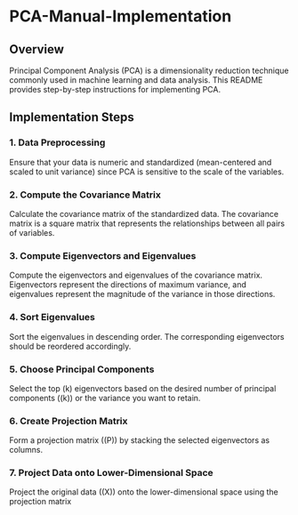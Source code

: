 # PCA-Manual-Implementation


## Overview
Principal Component Analysis (PCA) is a dimensionality reduction technique commonly used in machine learning and data analysis. This README provides step-by-step instructions for implementing PCA.

## Implementation Steps

### 1. Data Preprocessing
Ensure that your data is numeric and standardized (mean-centered and scaled to unit variance) since PCA is sensitive to the scale of the variables.

### 2. Compute the Covariance Matrix
Calculate the covariance matrix of the standardized data. The covariance matrix is a square matrix that represents the relationships between all pairs of variables.


### 3. Compute Eigenvectors and Eigenvalues
Compute the eigenvectors and eigenvalues of the covariance matrix. Eigenvectors represent the directions of maximum variance, and eigenvalues represent the magnitude of the variance in those directions.


### 4. Sort Eigenvalues
Sort the eigenvalues in descending order. The corresponding eigenvectors should be reordered accordingly.

### 5. Choose Principal Components
Select the top \(k\) eigenvectors based on the desired number of principal components (\(k\)) or the variance you want to retain.

### 6. Create Projection Matrix
Form a projection matrix (\(P\)) by stacking the selected eigenvectors as columns.

### 7. Project Data onto Lower-Dimensional Space
Project the original data (\(X\)) onto the lower-dimensional space using the projection matrix
